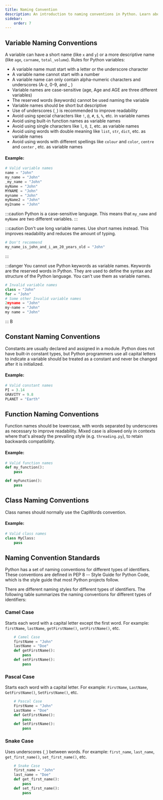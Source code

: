```yaml
---
title: Naming Convention
description: An introduction to naming conventions in Python. Learn about variable, constant, function, and class naming conventions and best practices for naming identifiers in Python.
sidebar: 
    order: 7
---
```


## Variable Naming Conventions
A variable can have a short name (like `x` and `y`) or a more descriptive name (like `age`, `carname`, `total_volume`). Rules for Python variables:
- A variable name must start with a letter or the underscore character
- A variable name cannot start with a number
- A variable name can only contain alpha-numeric characters and underscores (A-z, 0-9, and _ )
- Variable names are case-sensitive (age, Age and AGE are three different variables)
- The reserved words (keywords) cannot be used naming the variable
- Variable names should be short but descriptive
- Use of underscores (`_`) is recommended to improve readability
- Avoid using special characters like `!`, `@`, `#`, `$`, `%`, etc. in variable names
- Avoid using built-in function names as variable names
- Avoid using single characters like `l`, `O`, `I`, etc. as variable names
- Avoid using words with double meaning like `list`, `str`, `dict`, etc. as variable names
- Avoid using words with different spellings like `colour` and `color`, `centre` and `center` , etc. as variable names

#### Example:
```python title="variable.py" showLineNumbers{1} {2,3,4,5,6,7,8,9}
# Valid variable names
name = "John"
my_name = "John"
_my_name = "John"
myName = "John"
MYNAME = "John"
myname = "John"
myName2 = "John"
my2name = "John"
```

:::caution
Python is a case-sensitive language. This means that `my_name` and `myName` are two different variables.
:::

:::caution
Don't use long variable names. Use short names instead. This improves readability and reduces the amount of typing.
```python title="variable.py" showLineNumbers{1} {2,3,4,5,6,7,8,9}
# Don't recommend
my_name_is_john_and_i_am_20_years_old = "John"
```
:::

:::danger
You cannot use Python keywords as variable names. Keywords are the reserved words in Python. They are used to define the syntax and structure of the Python language. You can't use them as variable names.
```python title="variable.py" showLineNumbers{1} {2,3,5,6,7,8}
# Invalid variable names
class = "John"
for = "John"
# Some other Invalid variable names
2myname = "John"
my-name = "John"
my name = "John"
```
:::
B

## Constant Naming Conventions
Constants are usually declared and assigned in a module. Python does not have built-in constant types, but Python programmers use all capital letters to indicate a variable should be treated as a constant and never be changed after it is initialized.

#### Example:
```python title="constant.py" showLineNumbers{1} {2,3,4}
# Valid constant names
PI = 3.14
GRAVITY = 9.8
PLANET = "Earth"
```

## Function Naming Conventions
Function names should be lowercase, with words separated by underscores as necessary to improve readability. Mixed case is allowed only in contexts where that's already the prevailing style (e.g. `threading.py`), to retain backwards compatibility.

#### Example:
```python title="function.py" showLineNumbers{1} {2,3,5,6}
# Valid function names
def my_function():
    pass

def myFunction():
    pass
```

## Class Naming Conventions
Class names should normally use the CapWords convention.

#### Example:
```python title="class.py" showLineNumbers{1} {2,3,4}
# Valid class names
class MyClass:
    pass
```

## Naming Convention Standards
Python has a set of naming conventions for different types of identifiers. These conventions are defined in PEP 8 -- Style Guide for Python Code, which is the style guide that most Python projects follow.

There are different naming styles for different types of identifiers. The following table summarizes the naming conventions for different types of identifiers:
### Camel Case
Starts each word with a capital letter except the first word. For example: `firstName`, `lastName`, `getFirstName()`, `setFirstName()`, etc.
```python title="variable.py" showLineNumbers{1} {2,3,4,5,6,7} 
    # Camel Case
    firstName = "John"
    lastName = "Doe"
    def getFirstName():
        pass
    def setFirstName():
        pass
```
### Pascal Case
Starts each word with a capital letter. For example: `FirstName`, `LastName`, `GetFirstName()`, `SetFirstName()`, etc.
```python title="variable.py" showLineNumbers{1} {2,3,4,5,6,7} 
    # Pascal Case
    FirstName = "John"
    LastName = "Doe"
    def GetFirstName():
        pass
    def SetFirstName():
        pass
```

### Snake Case
Uses underscores (`_`) between words. For example: `first_name`, `last_name`, `get_first_name()`, `set_first_name()`, etc.
```python title="variable.py" showLineNumbers{1} {2,3,4,5,6,7} 
    # Snake Case
    first_name = "John"
    last_name = "Doe"
    def get_first_name():
        pass
    def set_first_name():
        pass
```
